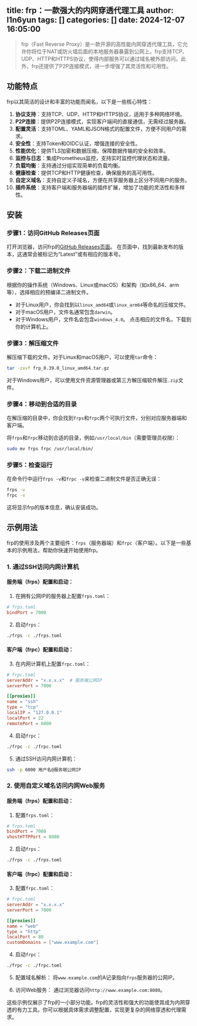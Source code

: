 title: frp：一款强大的内网穿透代理工具
author: l1n6yun
tags: []
categories: []
date: 2024-12-07 16:05:00
---
> frp（Fast Reverse Proxy）是一款开源的高性能内网穿透代理工具，它允许你将位于NAT或防火墙后面的本地服务器暴露到公网上。frp支持TCP、UDP、HTTP和HTTPS协议，使得内部服务可以通过域名被外部访问。此外，frp还提供了P2P连接模式，进一步增强了其灵活性和可用性。

## 功能特点

frp以其简洁的设计和丰富的功能而闻名，以下是一些核心特性：

1. **协议支持**：支持TCP、UDP、HTTP和HTTPS协议，适用于多种网络环境。
2. **P2P连接**：提供P2P连接模式，实现客户端间的直接通信，无需经过服务器。
3. **配置灵活**：支持TOML、YAML和JSON格式的配置文件，方便不同用户的需求。
4. **安全性**：支持Token和OIDC认证，增强连接的安全性。
5. **性能优化**：提供TLS加密和数据压缩，保障数据传输的安全和效率。
6. **监控与日志**：集成Prometheus监控，支持实时监控代理状态和流量。
7. **负载均衡**：支持通过分组实现简单的负载均衡。
8. **健康检查**：提供TCP和HTTP健康检查，确保服务的高可用性。
9. **自定义域名**：支持自定义子域名，方便在共享服务器上区分不同用户的服务。
10. **插件系统**：支持客户端和服务器端的插件扩展，增加了功能的灵活性和多样性。

## 安装

### 步骤1：访问GitHub Releases页面

打开浏览器，访问frp的[GitHub Releases页面](https://github.com/fatedier/frp/releases)。
在页面中，找到最新发布的版本，这通常会被标记为“Latest”或有相应的版本号。

### 步骤2：下载二进制文件

根据你的操作系统（Windows、Linux或macOS）和架构（如x86_64、arm等），选择相应的预编译二进制文件。
  - 对于Linux用户，你会找到以`linux_amd64`或`linux_arm64`等命名的压缩文件。
  - 对于macOS用户，文件名通常包含`darwin`。
  - 对于Windows用户，文件名会包含`windows_4.0`。
点击相应的文件名，下载到你的计算机上。

### 步骤3：解压缩文件

解压缩下载的文件。对于Linux和macOS用户，可以使用`tar`命令：
  
  ```bash
  tar -zxvf frp_0.39.0_linux_amd64.tar.gz
  ```
  
  对于Windows用户，可以使用文件资源管理器或第三方解压缩软件解压`.zip`文件。
  

### 步骤4：移动到合适的目录

在解压缩的目录中，你会找到`frps`和`frpc`两个可执行文件，分别对应服务器端和客户端。
  
将`frps`和`frpc`移动到合适的目录，例如`/usr/local/bin`（需要管理员权限）：
  
  ```bash
  sudo mv frps frpc /usr/local/bin/
  ```
  

### 步骤5：检查运行

在命令行中运行`frps -v`和`frpc -v`来检查二进制文件是否正确无误：
  
  ```bash
  frps -v
  frpc -v
  ```
  
  这将显示frp的版本信息，确认安装成功。
  

## 示例用法

frp的使用涉及两个主要组件：`frps`（服务器端）和`frpc`（客户端）。以下是一些基本的示例用法，帮助你快速开始使用frp。

### 1. 通过SSH访问内网计算机

#### 服务端（frps）配置和启动：

1. 在拥有公网IP的服务器上配置`frps.toml`：
  
  ```toml
  # frps.toml
  bindPort = 7000
  ```
  
2. 启动`frps`：
  
  ```bash
  ./frps -c ./frps.toml
  ```
  

#### 客户端（frpc）配置和启动：

3. 在内网计算机上配置`frpc.toml`：
  
  ```toml
  # frpc.toml
  serverAddr = "x.x.x.x"  # 服务端公网IP
  serverPort = 7000
  
  [[proxies]]
  name = "ssh"
  type = "tcp"
  localIP = "127.0.0.1"
  localPort = 22
  remotePort = 6000
  ```
  
4. 启动`frpc`：
  
  ```bash
  ./frpc -c ./frpc.toml
  ```
  
5. 通过SSH访问内网计算机：
  
  ```bash
  ssh -p 6000 用户名@服务端公网IP
  ```
  

### 2. 使用自定义域名访问内网Web服务

#### 服务端（frps）配置和启动：

1. 配置`frps.toml`：
  
  ```toml
  # frps.toml
  bindPort = 7000
  vhostHTTPPort = 8080
  ```
  
2. 启动`frps`：
  
  ```bash
  ./frps -c ./frps.toml
  ```
  

#### 客户端（frpc）配置和启动：

3. 配置`frpc.toml`：
  
  ```toml
  # frpc.toml
  serverAddr = "x.x.x.x"
  serverPort = 7000
  
  [[proxies]]
  name = "web"
  type = "http"
  localPort = 80
  customDomains = ["www.example.com"]
  ```
  
4. 启动`frpc`：
  
  ```bash
  ./frpc -c ./frpc.toml
  ```
  
5. 配置域名解析：
  将`www.example.com`的A记录指向`frps`服务器的公网IP。
  
6. 访问Web服务：
  通过浏览器访问`http://www.example.com:8080`。
  

这些示例仅展示了frp的一小部分功能。frp的灵活性和强大的功能使其成为内网穿透的有力工具。你可以根据具体需求调整配置，实现更复杂的网络穿透和代理需求。